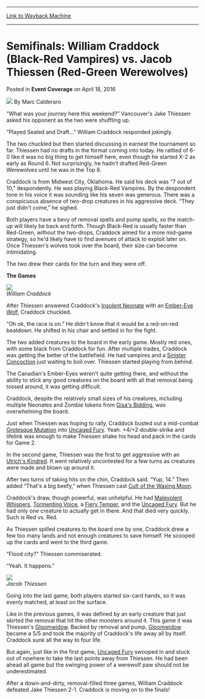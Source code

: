 
---
[Link to Wayback Machine](https://web.archive.org/web/20170415160415/http://magic.wizards.com/en/events/coverage/gpalb16/gp-abq-semi-finals-william-craddock-vs-jacob-thiessen-2016-04-17)

[_metadata_:author]:- "Marc Calderaro"
[_metadata_:description]:- "“What was your journey here this weekend?” Vancouver's Jake Thiessen asked his opponent as the two were shuffling up.&#13; &#13; “Played Sealed and Draft...” William Craddock responded jokingly.&#13; &#13; The two chuckled but then started discussing in earnest the tournament so far. Thiessen had no drafts in the format coming into today. He rattled of 6-0 like it was no big thing to get himself here, even though he started X-2 as early as Round 6. Not surprisingly, he hadn't drafted Red-Green Werewolves until he was in the Top 8."
[_metadata_:generator]:- "Drupal 7 (http://drupal.org)"
[_metadata_:node]:- "1017761"
[_metadata_:path_date]:- "2016-04-17"
[_metadata_:publish_date]:- "2016-04-18"
[_metadata_:source]:- "div-main-content"
[_metadata_:title]:- "Semifinals: William Craddock (Black-Red Vampires) vs. Jacob Thiessen (Red-Green Werewolves)"
[_metadata_:wayback_capture_timestamp]:- "2017-04-15 16:04:15"
[_metadata_:wayback_raw_url]:- "https://web.archive.org/web/20170415160415id_/http://magic.wizards.com/en/events/coverage/gpalb16/gp-abq-semi-finals-william-craddock-vs-jacob-thiessen-2016-04-17"
[_metadata_:wayback_url]:- "http://magic.wizards.com/en/events/coverage/gpalb16/gp-abq-semi-finals-william-craddock-vs-jacob-thiessen-2016-04-17"
---


Semifinals: William Craddock (Black-Red Vampires) vs. Jacob Thiessen (Red-Green Werewolves)
===========================================================================================



 Posted in **Event Coverage**
 on April 18, 2016 






![](https://media.magic.wizards.com/styles/auth_small/public/images/person/calderaro.jpg)
By Marc Calderaro











“What was your journey here this weekend?” Vancouver's Jake Thiessen asked his opponent as the two were shuffling up.


“Played Sealed and Draft...” William Craddock responded jokingly.


The two chuckled but then started discussing in earnest the tournament so far. Thiessen had no drafts in the format coming into today. He rattled of 6-0 like it was no big thing to get himself here, even though he started X-2 as early as Round 6. Not surprisingly, he hadn't drafted Red-Green Werewolves until he was in the Top 8.


Craddock is from Midwest City, Oklahoma. He said his deck was “7 out of 10,” despondently. He was playing Black-Red Vampires. By the despondent tone in his voice it was sounding like his seven was generous. There was a conspicuous absence of two-drop creatures in his aggressive deck. “They just didn't come,” he sighed.


Both players have a bevy of removal spells and pump spells, so the match-up will likely be back and forth. Though Black-Red is usually faster than Red-Green, without the two-drops, Craddock aimed for a more mid-game strategy, so he'd likely have to find avenues of attack to exploit later on. Once Thiessen's wolves took over the board, their size can become intimidating.


The two drew their cards for the turn and they were off.


**The Games**


![](https://media.wizards.com/2016/events/gpalb16/SF---Craddock.jpg)  
*William Craddock*


After Thiessen answered Craddock's [Insolent Neonate](http://gatherer.wizards.com/Pages/Card/Details.aspx?name=Insolent+Neonate) with an [Ember-Eye Wolf](http://gatherer.wizards.com/Pages/Card/Details.aspx?name=Ember-Eye+Wolf), Craddock chuckled.


“Oh ok, the race is on.” He didn't know that it would be a red-on-red beatdown. He shifted in his chair and settled in for the fight.


The two added creatures to the board in the early game. Mostly red ones, with some black from Craddock for fun. After multiple trades, Craddock was getting the better of the battlefield. He had vampires and a [Sinister Concoction](http://gatherer.wizards.com/Pages/Card/Details.aspx?name=Sinister+Concoction) just waiting to boil over. Thiessen started playing from behind.


The Canadian's Ember-Eyes weren't quite getting there, and without the ability to stick any good creatures on the board with all that removal being tossed around, it was getting difficult.


Craddock, despite the relatively small sizes of his creatures, including multiple Neonates and Zombie tokens from [Gisa's Bidding](http://gatherer.wizards.com/Pages/Card/Details.aspx?name=Gisa%27s+Bidding), was overwhelming the board.


Just when Thiessen was hoping to rally, Craddock busted out a mid-combat [Grotesque Mutation](http://gatherer.wizards.com/Pages/Card/Details.aspx?name=Grotesque+Mutation) into [Uncaged Fury](http://gatherer.wizards.com/Pages/Card/Details.aspx?name=Uncaged+Fury). Yeah. +4/+2 double-strike and lifelink was enough to make Thiessen shake his head and pack in the cards for Game 2.


In the second game, Thiessen was the first to get aggressive with an [Ulrich's Kindred](http://gatherer.wizards.com/Pages/Card/Details.aspx?name=Ulrich%27s+Kindred). It went relatively uncontested for a few turns as creatures were made and blown up around it.


After two turns of taking hits on the chin, Craddock said. “Yup, 14.” Then added “That's a big beefy,” when Thiessen cast [Cult of the Waxing Moon](http://gatherer.wizards.com/Pages/Card/Details.aspx?name=Cult+of+the+Waxing+Moon).


Craddock's draw, though powerful, was unhelpful. He had [Malevolent Whispers](http://gatherer.wizards.com/Pages/Card/Details.aspx?name=Malevolent+Whispers), [Tormenting Voice](http://gatherer.wizards.com/Pages/Card/Details.aspx?name=Tormenting+Voice), a [Fiery Temper](http://gatherer.wizards.com/Pages/Card/Details.aspx?name=Fiery+Temper), and the [Uncaged Fury](http://gatherer.wizards.com/Pages/Card/Details.aspx?name=Uncaged+Fury). But he had only one creature to actually get in there. And that died very quickly. Such is Red vs. Red.


As Thiessen spilled creatures to the board one by one, Craddock drew a few too many lands and not enough creatures to save himself. He scooped up the cards and went to the third game.


“Flood city?” Thiessen commiserated.


“Yeah. It happens.”


![](https://media.wizards.com/2016/events/gpalb16/SF---Thiessen.jpg)  
*Jacob Thiessen*


Going into the last game, both players started six-card hands, so it was evenly matched, at least on the surface.


Like in the previous games, it was defined by an early creature that just skirted the removal that hit the other monsters around it. This game it was Thiessen's [Gloomwidow](http://gatherer.wizards.com/Pages/Card/Details.aspx?name=Gloomwidow). Backed by removal and pump, [Gloomwidow](http://gatherer.wizards.com/Pages/Card/Details.aspx?name=Gloomwidow) became a 5/5 and took the majority of Craddock's life away all by itself. Craddock sunk all the way to four life.


But again, just like in the first game, [Uncaged Fury](http://gatherer.wizards.com/Pages/Card/Details.aspx?name=Uncaged+Fury) swooped in and stuck out of nowhere to take the last points away from Thiessen. He had been ahead all game but the swinging power of a werewolf paw should not be underestimated.


After a down-and-dirty, removal-filled three games, William Craddock defeated Jake Thiessen 2-1. Craddock is moving on to the finals!







